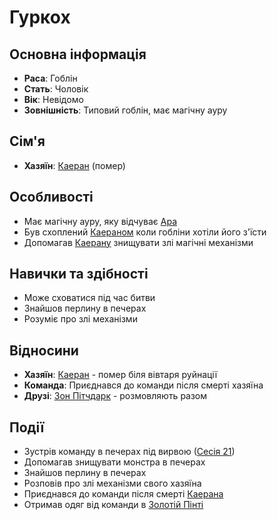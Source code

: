 # Гуркох

## Основна інформація
- **Раса**: Гоблін
- **Стать**: Чоловік
- **Вік**: Невідомо
- **Зовнішність**: Типовий гоблін, має магічну ауру

## Сім'я
- **Хазяїн**: [Каеран](Каеран.md) (помер)

## Особливості
- Має магічну ауру, яку відчуває [Ара](Ара.md)
- Був схоплений [Каераном](Каеран.md) коли гобліни хотіли його з'їсти
- Допомагав [Каерану](Каеран.md) знищувати злі магічні механізми

## Навички та здібності
- Може сховатися під час битви
- Знайшов перлину в печерах
- Розуміє про злі механізми

## Відносини
- **Хазяїн**: [Каеран](Каеран.md) - помер біля вівтаря руйнації
- **Команда**: Приєднався до команди після смерті хазяїна
- **Друзі**: [Зон Пітчдарк](Зон_Пітчдарк.md) - розмовляють разом

## Події
- Зустрів команду в печерах під вирвою ([Сесія 21](Notes/Сесія_21.md))
- Допомагав знищувати монстра в печерах
- Знайшов перлину в печерах
- Розповів про злі механізми свого хазяїна
- Приєднався до команди після смерті [Каерана](Каеран.md)
- Отримав одяг від команди в [Золотій Пінті](Золота_Пінта.md)
